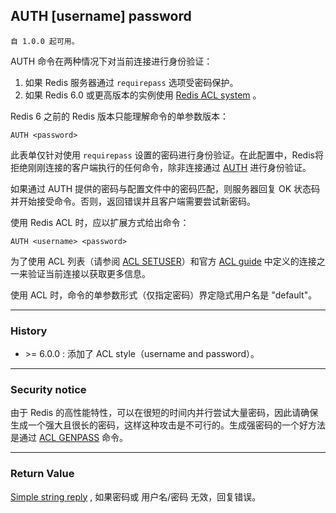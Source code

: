 ## AUTH [username] password

    自 1.0.0 起可用。

AUTH 命令在两种情况下对当前连接进行身份验证：
1. 如果 Redis 服务器通过 `requirepass` 选项受密码保护。
2. 如果 Redis 6.0 或更高版本的实例使用 [Redis ACL system](../topics/acl.md) 。

Redis 6 之前的 Redis 版本只能理解命令的单参数版本：

```
AUTH <password>
```

此表单仅针对使用 `requirepass` 设置的密码进行身份验证。在此配置中，Redis将拒绝刚刚连接的客户端执行的任何命令，除非连接通过 [AUTH]() 进行身份验证。

如果通过 AUTH 提供的密码与配置文件中的密码匹配，则服务器回复 OK 状态码并开始接受命令。否则，返回错误并且客户端需要尝试新密码。

使用 Redis ACL 时，应以扩展方式给出命令：

```
AUTH <username> <password>
```

为了使用 ACL 列表（请参阅 [ACL SETUSER](acl-setuser.md)）和官方 [ACL guide](../topics/acl.md) 中定义的连接之一来验证当前连接以获取更多信息。

使用 ACL 时，命令的单参数形式（仅指定密码）界定隐式用户名是 "default"。

---

### History

- &gt;= 6.0.0 : 添加了 ACL style（username and password）。

---

### Security notice

由于 Redis 的高性能特性，可以在很短的时间内并行尝试大量密码，因此请确保生成一个强大且很长的密码，这样这种攻击是不可行的。生成强密码的一个好方法是通过 [ACL GENPASS](acl-genpass.md) 命令。

---

### Return Value

[Simple string reply](../topics/protocol.md#resp-simple-strings) , 如果密码或 用户名/密码 无效，回复错误。